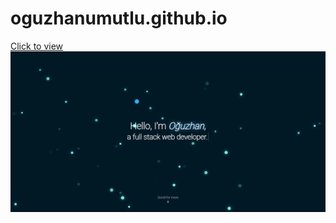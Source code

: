 # oguzhanumutlu.github.io

[Click to view](https://oguzhanumutlu.github.io/)
![](./assets/preview.png)